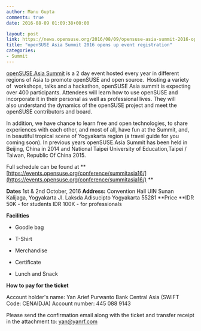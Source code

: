 ```yaml
---
author: Manu Gupta
comments: true
date: 2016-08-09 01:09:38+00:00

layout: post
link: https://news.opensuse.org/2016/08/09/opensuse-asia-summit-2016-opens-up-event-registration/
title: "openSUSE Asia Summit 2016 opens up event registration"
categories:
- Summit
---
```

[openSUSE.Asia Summit](https://events.opensuse.org/conference/summitasia16/) is a 2 day event hosted every year in different regions of Asia to promote openSUSE and open source.  Hosting a variety of  workshops, talks and a hackathon, openSUSE Asia summit is expecting over 400 participants. Attendees will learn how to use openSUSE and incorporate it in their personal as well as professional lives. They will also understand the dynamics of the openSUSE project and meet the openSUSE contributors and board.

In addition, we have chance to learn free and open technologies, to share experiences with each other, and most of all, have fun at the Summit, and, in beautiful tropical scene of Yogyakarta region (a travel guide for you coming soon). In previous years openSUSE.Asia Summit has been held in Beijing, China in 2014 and National Taipei University of Education,Taipei / Taiwan, Republic Of China 2015.

Full schedule can be found at ** [https://events.opensuse.org/conference/summitasia16/](https://events.opensuse.org/conference/summitasia16/)
**

**Dates** 1st & 2nd October, 2016
**Address:** Convention Hall UIN Sunan Kalijaga, Yogyakarta
Jl. Laksda Adisucipto Yogyakarta 55281
**Price
**IDR 50K - for students
IDR 100K - for professionals

**Facilities**



 	
  * Goodie bag

 	
  * T-Shirt

 	
  * Merchandise

 	
  * Certificate

 	
  * Lunch and Snack


**How to pay for the ticket**













Account holder's name: Yan Arief Purwanto
Bank Central Asia (SWIFT Code: CENAIDJA)
Account number: 445 088 9143













Please send the confirmation email along with the ticket and transfer receipt in the attachment to:
yan@yanrf.com



 	    

		
